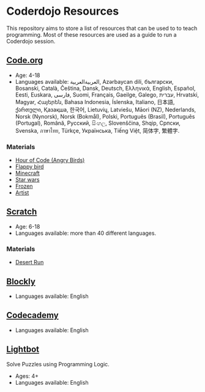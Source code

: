 # Coderdojo Resources

This repository aims to store a list of resources that can be used to to teach programming.
Most of these resources are used as a guide to run a Coderdojo session.

## [Code.org](https://code.org)

* Age: 4-18
* Languages available: العربيةالعربية, Azərbaycan dili, български, Bosanski, Català, Čeština, Dansk, Deutsch, Ελληνικά, English, Español, Eesti, Euskara, فارسی, Suomi, Français, Gaeilge, Galego, עברית, Hrvatski, Magyar, Հայերեն, Bahasa Indonesia, Íslenska, Italiano, 日本語, ქართული, Қазақша, 한국어, Lietuvių, Latviešu, Māori (NZ), Nederlands, Norsk (Nynorsk), Norsk (Bokmål), Polski, Português (Brasil), Português (Portugal), Română, Pусский, සිංහල, Slovenščina, Shqip, Cрпски, Svenska, ภาษาไทย, Türkçe, Українська, Tiếng Việt, 简体字, 繁體字.

### Materials

* [Hour of Code (Angry Birds)](https://studio.code.org/hoc/1)
* [Flappy bird](https://studio.code.org/s/flappy/reset)
* [Minecraft](https://code.org/api/hour/begin/mc)
* [Star wars](https://code.org/starwars)
* [Frozen](https://studio.code.org/s/frozen/reset)
* [Artist](https://studio.code.org/s/artist/)

## [Scratch](https://scratch.mit.edu)
* Age: 6-18
* Languages available: more than 40 different languages.

### Materials

* [Desert Run](https://scratch.mit.edu/projects/14861485/)

## [Blockly](https://blockly-games.appspot.com)
* Languages available: English

## [Codecademy](https://www.codecademy.com)
* Languages available: English

## [Lightbot](http://lightbot.com/)
Solve Puzzles using Programming Logic.

* Ages: 4+
* Languages available: English

